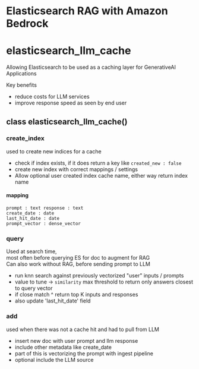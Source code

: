# Elasticsearch RAG with Amazon Bedrock



# elasticsearch_llm_cache
Allowing Elasticsearch to be used as a caching layer for GenerativeAI Applications

Key benefits
- reduce costs for LLM services
- improve response speed as seen by end user

## class elasticsearch_llm_cache()
### create_index
used to create new indices for a cache
- check if index exists, if it does return a key like `created_new : false`
- create new index with correct mappings / settings
- Allow optional user created index cache name, either way return index name

#### mapping
```
prompt : text response : text
create_date : date
last_hit_date : date
prompt_vector : dense_vector
```

### query
Used at search time,<br>
most often before querying ES for doc to augment for RAG<br>
Can also work without RAG, before sending prompt to LLM

- run knn search against previously vectorized "user" inputs / prompts
- value to tune -> `similarity` max threshold to return only answers closest to query vector
- if close match ^ return top K inputs and responses
- also update 'last_hit_date' field

### add
used when there was not a cache hit and had to pull from LLM
- insert new doc with user prompt and llm response
- include other metadata like create_date
- part of this is vectorizing the prompt with ingest pipeline
- optional include the LLM source


